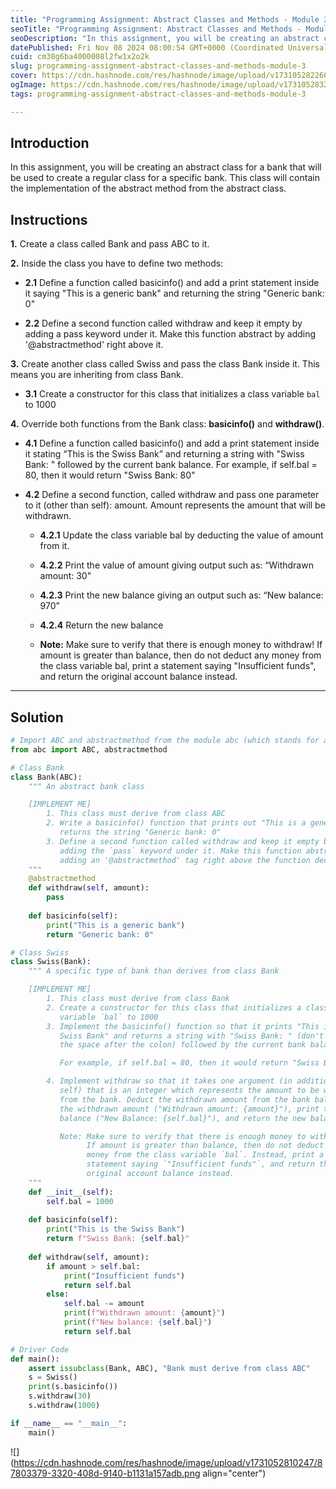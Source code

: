 ```yaml
---
title: "Programming Assignment: Abstract Classes and Methods - Module 3"
seoTitle: "Programming Assignment: Abstract Classes and Methods - Module 3"
seoDescription: "In this assignment, you will be creating an abstract class for a bank that will be used to create a regular class for a specific bank. This class will conta"
datePublished: Fri Nov 08 2024 08:00:54 GMT+0000 (Coordinated Universal Time)
cuid: cm38g6ba4000008l2fw1x2o2k
slug: programming-assignment-abstract-classes-and-methods-module-3
cover: https://cdn.hashnode.com/res/hashnode/image/upload/v1731052822601/cd833b31-2a3b-4b56-a3e5-68e900441595.png
ogImage: https://cdn.hashnode.com/res/hashnode/image/upload/v1731052832469/cf4fd4d4-e2f7-459a-9fa2-d83e6cb163fe.png
tags: programming-assignment-abstract-classes-and-methods-module-3

---
```


## **Introduction**

In this assignment, you will be creating an abstract class for a bank that will be used to create a regular class for a specific bank. This class will contain the implementation of the abstract method from the abstract class.

## **Instructions**

**1\.** Create a class called Bank and pass ABC to it.

**2\.** Inside the class you have to define two methods:

* **2.1** Define a function called basicinfo() and add a print statement inside it saying "This is a generic bank" and returning the string "Generic bank: 0"
    
* **2.2** Define a second function called withdraw and keep it empty by adding a pass keyword under it. Make this function abstract by adding '@abstractmethod' right above it.
    

**3\.** Create another class called Swiss and pass the class Bank inside it. This means you are inheriting from class Bank.

* **3.1** Create a constructor for this class that initializes a class variable `bal` to 1000
    

**4\.** Override both functions from the Bank class: **basicinfo()** and **withdraw()**.

* **4.1** Define a function called basicinfo() and add a print statement inside it stating “This is the Swiss Bank” and returning a string with "Swiss Bank: " followed by the current bank balance. For example, if self.bal = 80, then it would return "Swiss Bank: 80"
    

* **4.2** Define a second function, called withdraw and pass one parameter to it (other than self): amount. Amount represents the amount that will be withdrawn.
    
    * **4.2.1** Update the class variable bal by deducting the value of amount from it.
        
    * **4.2.2** Print the value of amount giving output such as: “Withdrawn amount: 30"
        
    * **4.2.3** Print the new balance giving an output such as: “New balance: 970”
        
    * **4.2.4** Return the new balance
        
    * **Note:** Make sure to verify that there is enough money to withdraw! If amount is greater than balance, then do not deduct any money from the class variable bal, print a statement saying "Insufficient funds", and return the original account balance instead.
        

---

## **Solution**

```python
# Import ABC and abstractmethod from the module abc (which stands for abstract base classes)
from abc import ABC, abstractmethod

# Class Bank
class Bank(ABC):
    """ An abstract bank class

    [IMPLEMENT ME]
        1. This class must derive from class ABC
        2. Write a basicinfo() function that prints out "This is a generic bank" and
           returns the string "Generic bank: 0" 
        3. Define a second function called withdraw and keep it empty by
           adding the `pass` keyword under it. Make this function abstract by
           adding an '@abstractmethod' tag right above the function declaration.
    """
    @abstractmethod
    def withdraw(self, amount):
        pass
    
    def basicinfo(self):
        print("This is a generic bank")
        return "Generic bank: 0"

# Class Swiss
class Swiss(Bank):
    """ A specific type of bank than derives from class Bank

    [IMPLEMENT ME]
        1. This class must derive from class Bank
        2. Create a constructor for this class that initializes a class
           variable `bal` to 1000
        3. Implement the basicinfo() function so that it prints "This is the 
           Swiss Bank" and returns a string with "Swiss Bank: " (don't forget
           the space after the colon) followed by the current bank balance.

           For example, if self.bal = 80, then it would return "Swiss Bank: 80"

        4. Implement withdraw so that it takes one argument (in addition to
           self) that is an integer which represents the amount to be withdrawn
           from the bank. Deduct the withdrawn amount from the bank bal, print 
           the withdrawn amount ("Withdrawn amount: {amount}"), print the new
           balance ("New Balance: {self.bal}"), and return the new balance.

           Note: Make sure to verify that there is enough money to withdraw!  
                 If amount is greater than balance, then do not deduct any 
                 money from the class variable `bal`. Instead, print a 
                 statement saying `"Insufficient funds"`, and return the 
                 original account balance instead.
    """
    def __init__(self):
        self.bal = 1000
    
    def basicinfo(self):
        print("This is the Swiss Bank")
        return f"Swiss Bank: {self.bal}"
    
    def withdraw(self, amount):
        if amount > self.bal:
            print("Insufficient funds")
            return self.bal
        else:
            self.bal -= amount
            print(f"Withdrawn amount: {amount}")
            print(f"New balance: {self.bal}")
            return self.bal

# Driver Code
def main():
    assert issubclass(Bank, ABC), "Bank must derive from class ABC"
    s = Swiss()
    print(s.basicinfo())
    s.withdraw(30)
    s.withdraw(1000)

if __name__ == "__main__":
    main()
```

![](https://cdn.hashnode.com/res/hashnode/image/upload/v1731052810247/87803379-3320-408d-9140-b1131a157adb.png align="center")